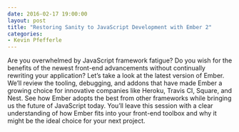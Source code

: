 ```yaml
---
date: 2016-02-17 19:00:00
layout: post
title: "Restoring Sanity to JavaScript Development with Ember 2"
categories:
- Kevin Pfefferle
---
```


Are you overwhelmed by JavaScript framework fatigue? Do you wish for the benefits of the newest front-end advancements without continually rewriting your application? Let’s take a look at the latest version of Ember. We’ll review the tooling, debugging, and addons that have made Ember a growing choice for innovative companies like Heroku, Travis CI, Square, and Nest. See how Ember adopts the best from other frameworks while bringing us the future of JavaScript today. You’ll leave this session with a clear understanding of how Ember fits into your front-end toolbox and why it might be the ideal choice for your next project.
